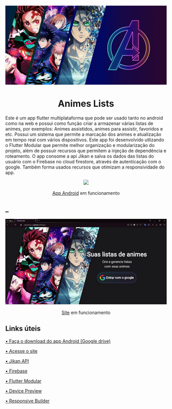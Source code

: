 <p align="center">
  <img width="600" src="Media git/capa.jpg">
</p>
<h1 align="center">Animes Lists</h1>

Este é um app flutter multiplataforma que pode ser usado tanto no android como na web e possui como função criar a armazenar várias listas de animes, por exemplos: Animes assistidos, animes para assistir, favoridos e etc. Possui um sistema que permite a marcação dos animes e atualização em tempo real com vários dispositivos.
Este app foi desenvolvido utlizando o Flutter Modular que permite melhor organização e modularização do projeto, além de possuir recursos que permitem a injeção de dependência e roteamento. O app consome a api Jikan e salva os dados das listas do usuário com o Firebase no cloud firestore, através de autenticação com o google. Também forma usados recursos que otimizam a responsividade do app.

<p align="center">
  <img width="250" src="Media git/android.gif">
</p>
<p align="center"><a href="https://drive.google.com/file/d/19AYFikmg10WAe24CO28BkxiXxWQzjP8i/view?usp=drive_link">App Android</a> em funcionamento</p>
<h2>_</h2>
<p align="center">
  <img width="600" src="Media git/site.gif">
</p>
<p align="center"><a href="https://josevinicius-p.github.io">Site</a> em funcionamento</p>

<h2>Links úteis</h2>
<p><a href="https://drive.google.com/file/d/19AYFikmg10WAe24CO28BkxiXxWQzjP8i/view?usp=drive_link">• Faça o download do app Android (Google drive)</a></p>
<p><a href="https://josevinicius-p.github.io">• Acesse o site</a></p>
<p><a href="https://docs.api.jikan.moe">• Jikan API</a></p>
<p><a href="https://firebase.google.com/?hl=pt-br">• Firebase </a></p>
<p><a href="https://modular.flutterando.com.br/docs/intro/">• Flutter Modular</a></p>
<p><a href="https://pub.dev/packages/device_preview">• Device Preview</a></p>
<p><a href="https://pub.dev/packages/responsive_builder">• Responsive Builder</a></p>

